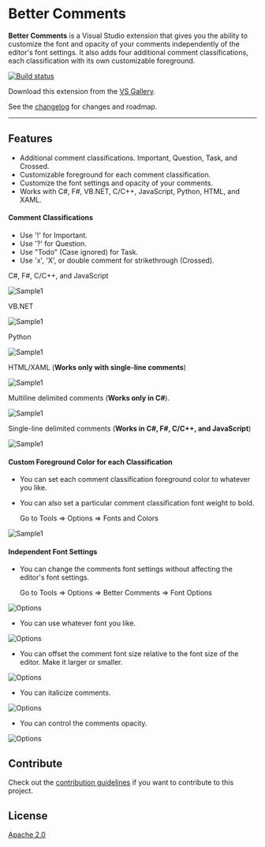 # Better Comments
**Better Comments** is a Visual Studio extension that gives you the ability to customize the font and opacity of your comments independently of the editor's font settings. 
It also adds four additional comment classifications, each classification with its own customizable foreground. 


<!-- Replace this badge with your own-->
[![Build status](https://ci.appveyor.com/api/projects/status/hv6uyc059rqbc6fj?svg=true)](https://ci.appveyor.com/project/madskristensen/extensibilitytools)

<!-- Update the VS Gallery link after you upload the VSIX-->
Download this extension from the [VS Gallery](https://visualstudiogallery.msdn.microsoft.com/[GuidFromGallery]).

See the [changelog](CHANGELOG.md) for changes and roadmap.

---------------------------------------


## Features

- Additional comment classifications. Important, Question, Task, and Crossed. 
- Customizable foreground for each comment classification.
- Customize the font settings and opacity of your comments.
- Works with C#, F#, VB.NET, C/C++, JavaScript, Python, HTML, and XAML.

#### Comment Classifications

- Use '!' for Important.
- Use '?' for Question.
- Use "Todo" (Case ignored) for Task.
- Use 'x', 'X', or double comment for strikethrough (Crossed).

C#, F#, C/C++, and JavaScript 

![Sample1](screenshots/ClassificationC.png)

VB.NET 

![Sample1](screenshots/ClassificationVB.png)

Python 

![Sample1](screenshots/ClassificationPython.png)

HTML/XAML (**Works only with single-line comments**) 

![Sample1](screenshots/ClassificationMarkup.png)

Multiline delimited comments (**Works only in C#**).

![Sample1](screenshots/ClassificationMultilineCS.png)

Single-line delimited comments (**Works in C#, F#, C/C++, and JavaScript**)

![Sample1](screenshots/ClassificationDelimited.png)

#### Custom Foreground Color for each Classification 

- You can set each comment classification foreground color to whatever you like.

- You can also set a particular comment classification font weight to bold.

   Go to Tools => Options => Fonts and Colors


![Sample1](screenshots/CommentsColors.png)


#### Independent Font Settings

- You can change the comments font settings without affecting the editor's font settings.

   Go to Tools => Options => Better Comments => Font Options

![Options](screenshots/Options.png)

- You can use whatever font you like.

![Options](screenshots/FontSample.png)

- You can offset the comment font size relative to the font size of the editor. Make it larger or smaller.

![Options](screenshots/SizeSample.png)

- You can italicize comments.

![Options](screenshots/ItalicSample.png)

- You can control the comments opacity.

![Options](screenshots/OpacitySample.png)


## Contribute
Check out the [contribution guidelines](CONTRIBUTING.md)
if you want to contribute to this project.

## License
[Apache 2.0](LICENSE)